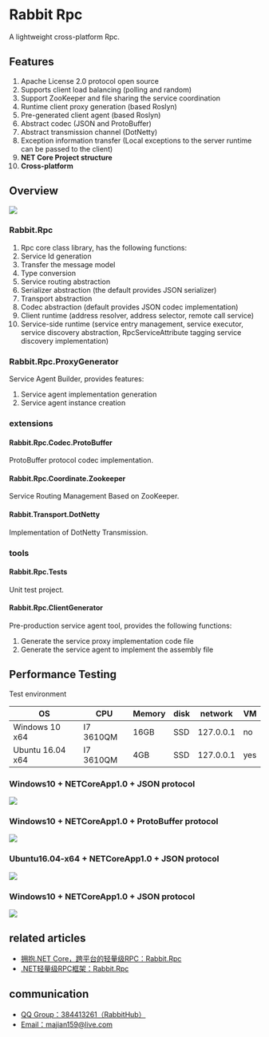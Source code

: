 # Rabbit Rpc
A lightweight cross-platform Rpc.
## Features
1. Apache License 2.0 protocol open source
2. Supports client load balancing (polling and random)
3. Support ZooKeeper and file sharing the service coordination
4. Runtime client proxy generation (based Roslyn)
5. Pre-generated client agent (based Roslyn)
6. Abstract codec (JSON and ProtoBuffer)
7. Abstract transmission channel (DotNetty)
8. Exception information transfer (Local exceptions to the server runtime can be passed to the client)
9. **NET Core Project structure**
10. **Cross-platform**

## Overview
![](http://images2015.cnblogs.com/blog/384997/201607/384997-20160708082111186-595090265.png)
### Rabbit.Rpc
1. Rpc core class library, has the following functions:
2. Service Id generation
3. Transfer the message model
4. Type conversion
5. Service routing abstraction
6. Serializer abstraction (the default provides JSON serializer)
7. Transport abstraction
8. Codec abstraction (default provides JSON codec implementation)
9. Client runtime (address resolver, address selector, remote call service)
10. Service-side runtime (service entry management, service executor, service discovery abstraction, RpcServiceAttribute tagging service discovery implementation)

### Rabbit.Rpc.ProxyGenerator
Service Agent Builder, provides features:

1. Service agent implementation generation
2. Service agent instance creation

### extensions
#### Rabbit.Rpc.Codec.ProtoBuffer
ProtoBuffer protocol codec implementation.

#### Rabbit.Rpc.Coordinate.Zookeeper
Service Routing Management Based on ZooKeeper.

#### Rabbit.Transport.DotNetty
Implementation of DotNetty Transmission.

### tools
#### Rabbit.Rpc.Tests
Unit test project.

#### Rabbit.Rpc.ClientGenerator
Pre-production service agent tool, provides the following functions:

1. Generate the service proxy implementation code file
2. Generate the service agent to implement the assembly file

## Performance Testing
Test environment

OS | CPU | Memory | disk | network | VM
------------ | ------------- | ------------- | ------------- | ------------- | -------------
Windows 10 x64 | I7 3610QM | 16GB | SSD | 127.0.0.1 | no
Ubuntu 16.04 x64 | I7 3610QM | 4GB | SSD | 127.0.0.1 | yes

### Windows10 + NETCoreApp1.0 + JSON protocol
![](http://images2015.cnblogs.com/blog/384997/201607/384997-20160708082114249-1409569407.png)
### Windows10 + NETCoreApp1.0 + ProtoBuffer protocol
![](http://images2015.cnblogs.com/blog/384997/201607/384997-20160708082117733-1064697075.png)
### Ubuntu16.04-x64 + NETCoreApp1.0 + JSON protocol
![](http://images2015.cnblogs.com/blog/384997/201607/384997-20160708082119405-1980756077.png)
### Windows10 + NETCoreApp1.0 + JSON protocol
![](http://images2015.cnblogs.com/blog/384997/201607/384997-20160708082123889-1516684603.png)

## related articles
* [拥抱.NET Core，跨平台的轻量级RPC：Rabbit.Rpc](http://www.cnblogs.com/ants/p/5652132.html)
* [.NET轻量级RPC框架：Rabbit.Rpc](http://www.cnblogs.com/ants/p/5605754.html)

## communication
* [QQ Group：384413261（RabbitHub）](http://jq.qq.com/?_wv=1027&k=29DzAfj)
* [Email：majian159@live.com](mailto:majian159@live.com)
